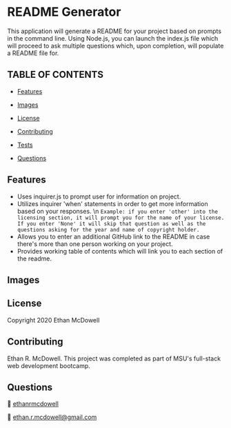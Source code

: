   # **README Generator**

  This application will generate a README for your project based on prompts in the command line. Using Node.js, you can launch the index.js file which will proceed to ask multiple questions which, upon completion, will populate a README file for.

  ## TABLE OF CONTENTS
  
  - [Features](#Features) 

  - [Images](#Images)

  - [License](#License) 

  - [Contributing](#Contributing) 

  - [Tests](#Tests) 

  - [Questions](#Questions) 

  
  ## Features
  - Uses inquirer.js to prompt user for information on project.
  - Utilizes inquirer 'when' statements in order to get more information based on your responses. \n
  `Example: if you enter 'other' into the licensing section, it will prompt you for the name of your license. If you enter 'None' it will skip that question as well as the questions asking for the year and name of copyright holder.`
  - Allows you to enter an additional GitHub link to the README in case there's more than one person working on your project.
  - Provides working table of contents which will link you to each section of the readme.
  
  ## Images



  ## License
  
 Copyright 2020 Ethan McDowell
  

  ## Contributing
  
 Ethan R. McDowell. This project was completed as part of MSU's full-stack web development bootcamp.
  

  ## Questions
  
 :link: <a href='https://github.com/ethanrmcdowell'>ethanrmcdowell</a>
  
  
 :e-mail: ethan.r.mcdowell@gmail.com

